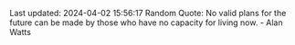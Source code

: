 Last updated: 2024-04-02 15:56:17
Random Quote: No valid plans for the future can be made by those who have no capacity for living now. - Alan Watts